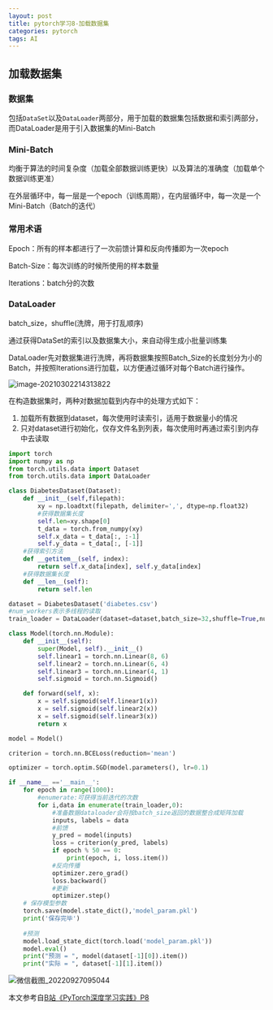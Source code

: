 ```yaml
---
layout: post
title: pytorch学习8-加载数据集
categories: pytorch
tags: AI
---
```






## **加载数据集**

### **数据集**

包括`DataSet`以及`DataLoader`两部分，用于加载的数据集包括数据和索引两部分，而DataLoader是用于引入数据集的Mini-Batch

### **Mini-Batch**

均衡于算法的时间复杂度（加载全部数据训练更快）以及算法的准确度（加载单个数据训练更准）

在外层循环中，每一层是一个epoch（训练周期），在内层循环中，每一次是一个Mini-Batch（Batch的迭代）

### **常用术语**

Epoch：所有的样本都进行了一次前馈计算和反向传播即为一次epoch

Batch-Size：每次训练的时候所使用的样本数量

Iterations：batch分的次数

### **DataLoader**

batch_size，shuffle(洗牌，用于打乱顺序)

通过获得DataSet的索引以及数据集大小，来自动得生成小批量训练集

DataLoader先对数据集进行洗牌，再将数据集按照Batch_Size的长度划分为小的Batch，并按照Iterations进行加载，以方便通过循环对每个Batch进行操作。

![image-20210302214313822](https://user-images.githubusercontent.com/4729226/192412093-9cfa4479-58e7-4e06-b738-5542d5f1ea4e.png)



在构造数据集时，两种对数据加载到内存中的处理方式如下：

1. 加载所有数据到dataset，每次使用时读索引，适用于数据量小的情况
2. 只对dataset进行初始化，仅存文件名到列表，每次使用时再通过索引到内存中去读取

```python
import torch
import numpy as np
from torch.utils.data import Dataset
from torch.utils.data import DataLoader

class DiabetesDataset(Dataset):
    def __init__(self,filepath):
        xy = np.loadtxt(filepath, delimiter=',', dtype=np.float32)
        #获得数据集长度
        self.len=xy.shape[0]
        t_data = torch.from_numpy(xy)
        self.x_data = t_data[:, :-1]
        self.y_data = t_data[:, [-1]]
    #获得索引方法
    def __getitem__(self, index):
        return self.x_data[index], self.y_data[index]
    #获得数据集长度
    def __len__(self):
        return self.len

dataset = DiabetesDataset('diabetes.csv')
#num_workers表示多线程的读取
train_loader = DataLoader(dataset=dataset,batch_size=32,shuffle=True,num_workers=2)

class Model(torch.nn.Module):
    def __init__(self):
        super(Model, self).__init__()
        self.linear1 = torch.nn.Linear(8, 6)
        self.linear2 = torch.nn.Linear(6, 4)
        self.linear3 = torch.nn.Linear(4, 1)
        self.sigmoid = torch.nn.Sigmoid()

    def forward(self, x):
        x = self.sigmoid(self.linear1(x))
        x = self.sigmoid(self.linear2(x))
        x = self.sigmoid(self.linear3(x))
        return x

model = Model()

criterion = torch.nn.BCELoss(reduction='mean')

optimizer = torch.optim.SGD(model.parameters(), lr=0.1)

if __name__ =='__main__':
    for epoch in range(1000):
        #enumerate:可获得当前迭代的次数
        for i,data in enumerate(train_loader,0):
            #准备数据dataloader会将按batch_size返回的数据整合成矩阵加载
            inputs, labels = data
            #前馈
            y_pred = model(inputs)
            loss = criterion(y_pred, labels)
            if epoch % 50 == 0:
                print(epoch, i, loss.item())
            #反向传播
            optimizer.zero_grad()
            loss.backward()
            #更新
            optimizer.step()
    # 保存模型参数
    torch.save(model.state_dict(),'model_param.pkl')
    print('保存完毕')
    
    #预测
    model.load_state_dict(torch.load('model_param.pkl'))
    model.eval()
    print("预测 = ", model(dataset[-1][0]).item())
    print("实际 = ", dataset[-1][1].item())
```

![微信截图_20220927095044](https://user-images.githubusercontent.com/4729226/192412553-290c6d11-d79c-4962-9a02-b43ceb065ff0.png)





本文参考自[B站《PyTorch深度学习实践》P8](https://www.bilibili.com/video/BV1Y7411d7Ys?p=8)

